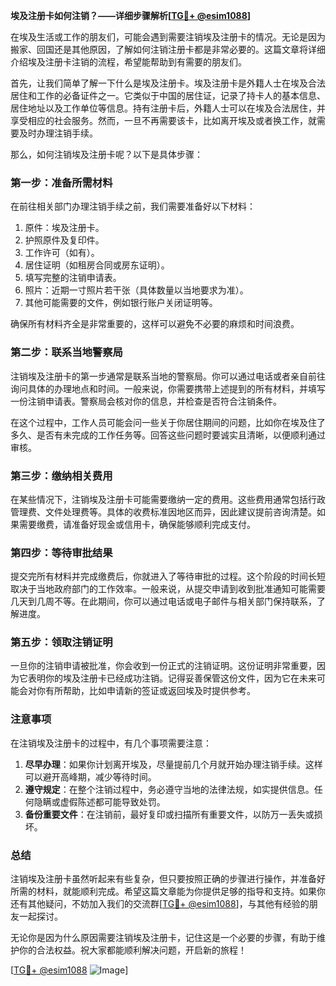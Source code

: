 **埃及注册卡如何注销？——详细步骤解析[[TG💪+ @esim1088](https://t.me/s/esim1088)]**

在埃及生活或工作的朋友们，可能会遇到需要注销埃及注册卡的情况。无论是因为搬家、回国还是其他原因，了解如何注销注册卡都是非常必要的。这篇文章将详细介绍埃及注册卡注销的流程，希望能帮助到有需要的朋友们。

首先，让我们简单了解一下什么是埃及注册卡。埃及注册卡是外籍人士在埃及合法居住和工作的必备证件之一。它类似于中国的居住证，记录了持卡人的基本信息、居住地址以及工作单位等信息。持有注册卡后，外籍人士可以在埃及合法居住，并享受相应的社会服务。然而，一旦不再需要该卡，比如离开埃及或者换工作，就需要及时办理注销手续。

那么，如何注销埃及注册卡呢？以下是具体步骤：

### **第一步：准备所需材料**
在前往相关部门办理注销手续之前，我们需要准备好以下材料：
1. 原件：埃及注册卡。
2. 护照原件及复印件。
3. 工作许可（如有）。
4. 居住证明（如租房合同或房东证明）。
5. 填写完整的注销申请表。
6. 照片：近期一寸照片若干张（具体数量以当地要求为准）。
7. 其他可能需要的文件，例如银行账户关闭证明等。

确保所有材料齐全是非常重要的，这样可以避免不必要的麻烦和时间浪费。

### **第二步：联系当地警察局**
注销埃及注册卡的第一步通常是联系当地的警察局。你可以通过电话或者亲自前往询问具体的办理地点和时间。一般来说，你需要携带上述提到的所有材料，并填写一份注销申请表。警察局会核对你的信息，并检查是否符合注销条件。

在这个过程中，工作人员可能会问一些关于你居住期间的问题，比如你在埃及住了多久、是否有未完成的工作任务等。回答这些问题时要诚实且清晰，以便顺利通过审核。

### **第三步：缴纳相关费用**
在某些情况下，注销埃及注册卡可能需要缴纳一定的费用。这些费用通常包括行政管理费、文件处理费等。具体的收费标准因地区而异，因此建议提前咨询清楚。如果需要缴费，请准备好现金或信用卡，确保能够顺利完成支付。

### **第四步：等待审批结果**
提交完所有材料并完成缴费后，你就进入了等待审批的过程。这个阶段的时间长短取决于当地政府部门的工作效率。一般来说，从提交申请到收到批准通知可能需要几天到几周不等。在此期间，你可以通过电话或电子邮件与相关部门保持联系，了解进度。

### **第五步：领取注销证明**
一旦你的注销申请被批准，你会收到一份正式的注销证明。这份证明非常重要，因为它表明你的埃及注册卡已经成功注销。记得妥善保管这份文件，因为它在未来可能会对你有所帮助，比如申请新的签证或返回埃及时提供参考。

### **注意事项**
在注销埃及注册卡的过程中，有几个事项需要注意：
1. **尽早办理**：如果你计划离开埃及，尽量提前几个月就开始办理注销手续。这样可以避开高峰期，减少等待时间。
2. **遵守规定**：在整个注销过程中，务必遵守当地的法律法规，如实提供信息。任何隐瞒或虚假陈述都可能导致处罚。
3. **备份重要文件**：在注销前，最好复印或扫描所有重要文件，以防万一丢失或损坏。

### **总结**
注销埃及注册卡虽然听起来有些复杂，但只要按照正确的步骤进行操作，并准备好所需的材料，就能顺利完成。希望这篇文章能为你提供足够的指导和支持。如果你还有其他疑问，不妨加入我们的交流群[[TG💪+ @esim1088](https://t.me/s/esim1088)]，与其他有经验的朋友一起探讨。

无论你是因为什么原因需要注销埃及注册卡，记住这是一个必要的步骤，有助于维护你的合法权益。祝大家都能顺利解决问题，开启新的旅程！

[[TG💪+ @esim1088](https://t.me/s/esim1088) ![Image](https://i.postimg.cc/4NQfJmqS/Snipaste-2025-05-13-00-14-12.png)]
